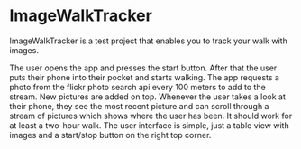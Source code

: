 # ImageWalkTracker
ImageWalkTracker is a test project that enables you to track your walk with images.

The user opens the app and presses the start button. After that the user puts their phone into their pocket and starts walking. 
The app requests a photo from the flickr photo search api every 100 meters to add to the stream. New pictures are added on top. 
Whenever the user takes a look at their phone, they see the most recent picture and can scroll through a stream of pictures which shows where the user has been. 
It should work for at least a two-hour walk. 
The user interface is simple, just a table view with images and a start/stop button on the right top corner. 
